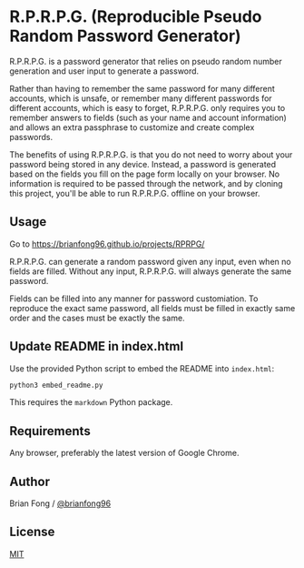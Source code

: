 # R.P.R.P.G. (Reproducible Pseudo Random Password Generator)
R.P.R.P.G. is a password generator that relies on pseudo random number generation and user input to generate a password.

Rather than having to remember the same password for many different accounts, which is unsafe, or remember many different passwords for different accounts, which is easy to forget, R.P.R.P.G. only requires you to remember answers to fields (such as your name and account information) and allows an extra passphrase to customize and create complex passwords.

The benefits of using R.P.R.P.G. is that you do not need to worry about your password being stored in any device. Instead, a password is generated based on the fields you fill on the page form locally on your browser. No information is required to be passed through the network, and by cloning this project, you'll be able to run R.P.R.P.G. offline on your browser. 

## Usage
Go to https://brianfong96.github.io/projects/RPRPG/

R.P.R.P.G. can generate a random password given any input, even when no fields are filled. Without any input, R.P.R.P.G. will always generate the same password. 

Fields can be filled into any manner for password customiation. To reproduce the exact same password, all fields must be filled in exactly same order and the cases must be exactly the same. 

## Update README in index.html
Use the provided Python script to embed the README into `index.html`:

```bash
python3 embed_readme.py
```

This requires the `markdown` Python package.

## Requirements
Any browser, preferably the latest version of Google Chrome.

## Author
Brian Fong / [@brianfong96](https://brianfong96.github.io)

## License
[MIT](https://github.com/brianfong96/brianfong96.github.io/blob/master/LICENSE)
